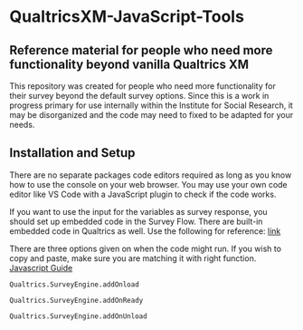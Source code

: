 # QualtricsXM-JavaScript-Tools

## Reference material for people who need more functionality beyond vanilla Qualtrics XM

This repository was created for people who need more functionality for their survey beyond the default survey options.
Since this is a work in progress primary for use internally within the Institute for Social Research, it may be disorganized
and the code may need to fixed to be adapted for your needs.

## Installation and Setup

There are no separate packages code editors required as long as you know how to use the console on your web browser.
You may use your own code editor like VS Code with a JavaScript plugin to check if the code works.

If you want to use the input for the variables as survey response, you should set up embedded code in the Survey Flow.
There are built-in embedded code in Qualtrics as well. Use the following for reference: [link](https://www.qualtrics.com/support/survey-platform/survey-module/survey-flow/standard-elements/embedded-data/)

There are three options given on when the code might run. If you wish to copy and paste, make sure you are matching it with right function.
[Javascript Guide](https://www.qualtrics.com/support/survey-platform/survey-module/question-options/add-javascript/)

```
Qualtrics.SurveyEngine.addOnload

Qualtrics.SurveyEngine.addOnReady

Qualtrics.SurveyEngine.addOnUnload

```

